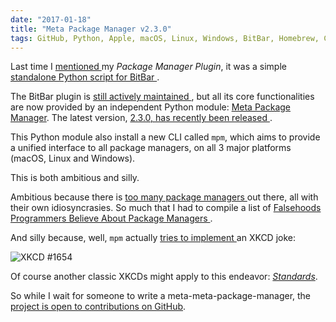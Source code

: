 ```yaml
---
date: "2017-01-18"
title: "Meta Package Manager v2.3.0"
tags: GitHub, Python, Apple, macOS, Linux, Windows, BitBar, Homebrew, Cask, node.js, atom, apm, npm, ruby, gem, pipi, Meta Package Manager
---
```


Last time I [mentioned
](https://kevin.deldycke.com/2016/07/bitbar-package-manager-v13/) my *Package
Manager Plugin*, it was a simple [standalone Python script for BitBar
](https://getbitbar.com/plugins/Dev/MetaPackageManager/meta_package_manager.7h.py).

The BitBar plugin is [still actively maintained
](https://meta-package-manager.readthedocs.io/en/develop/bitbar.html), but all
its core functionalities are now provided by an independent Python module:
[Meta Package Manager](https://pypi.python.org/pypi/meta-package-manager). The
latest version, [2.3.0, has recently been released
](https://github.com/kdeldycke/meta-package-manager/blob/v2.3.0/CHANGES.rst#230-2017-12-15).

This Python module also install a new CLI called `mpm`, which aims to provide a
unified interface to all package managers, on all 3 major platforms (macOS,
Linux and Windows).

This is both ambitious and silly.

Ambitious because there is [too many package managers
](https://en.wikipedia.org/wiki/List_of_software_package_management_systems)
out there, all with their own idiosyncrasies. So much that I had to compile a
list of [Falsehoods Programmers Believe About Package Managers
](https://meta-package-manager.readthedocs.io/en/develop/falsehoods.html).

And silly because, well, `mpm` actually [tries to implement
](https://github.com/kdeldycke/meta-package-manager/issues/10) an XKCD joke:

![XKCD #1654](https://imgs.xkcd.com/comics/universal_install_script.png)

Of course another classic XKCDs might apply to this endeavor:
[*Standards*](https://xkcd.com/927/).

So while I wait for someone to write a meta-meta-package-manager, the [project
is open to contributions on
GitHub](https://github.com/kdeldycke/meta-package-manager).
